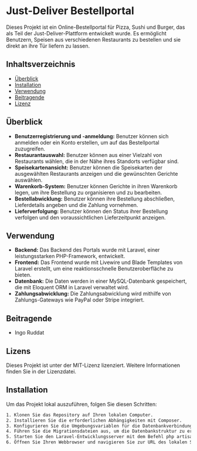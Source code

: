 # Just-Deliver Bestellportal

Dieses Projekt ist ein Online-Bestellportal für Pizza, Sushi und Burger, das als Teil der Just-Deliver-Plattform entwickelt wurde. Es ermöglicht Benutzern, Speisen aus verschiedenen Restaurants zu bestellen und sie direkt an ihre Tür liefern zu lassen.

## Inhaltsverzeichnis

- [Überblick](#überblick)
- [Installation](#installation)
- [Verwendung](#verwendung)
- [Beitragende](#beitragende)
- [Lizenz](#lizenz)

## Überblick

- <strong>Benutzerregistrierung und -anmeldung:</strong> Benutzer können sich anmelden oder ein Konto erstellen, um auf das Bestellportal zuzugreifen.
- <strong>Restaurantauswahl:</strong> Benutzer können aus einer Vielzahl von Restaurants wählen, die in der Nähe ihres Standorts verfügbar sind.
- <strong>Speisekartenansicht:</strong> Benutzer können die Speisekarten der ausgewählten Restaurants anzeigen und die gewünschten Gerichte auswählen.
- <strong>Warenkorb-System:</strong> Benutzer können Gerichte in ihren Warenkorb legen, um ihre Bestellung zu organisieren und zu bearbeiten.
- <strong>Bestellabwicklung:</strong> Benutzer können ihre Bestellung abschließen, Lieferdetails angeben und die Zahlung vornehmen.
- <strong>Lieferverfolgung:</strong> Benutzer können den Status ihrer Bestellung verfolgen und den voraussichtlichen Lieferzeitpunkt anzeigen.

## Verwendung

- <strong>Backend:</strong> Das Backend des Portals wurde mit Laravel, einer leistungsstarken PHP-Framework, entwickelt.
- <strong>Frontend:</strong> Das Frontend wurde mit Livewire und Blade Templates von Laravel erstellt, um eine reaktionsschnelle Benutzeroberfläche zu bieten.
- <strong>Datenbank:</strong> Die Daten werden in einer MySQL-Datenbank gespeichert, die mit Eloquent ORM in Laravel verwaltet wird.
- <strong>Zahlungsabwicklung:</strong> Die Zahlungsabwicklung wird mithilfe von Zahlungs-Gateways wie PayPal oder Stripe integriert.

## Beitragende

- Ingo Ruddat

## Lizens

Dieses Projekt ist unter der MIT-Lizenz lizenziert. Weitere Informationen finden Sie in der Lizenzdatei.

## Installation

</strong>Um das Projekt lokal auszuführen, folgen Sie diesen Schritten:</strong>

```bash
1. Klonen Sie das Repository auf Ihren lokalen Computer.
2. Installieren Sie die erforderlichen Abhängigkeiten mit Composer.
3. Konfigurieren Sie die Umgebungsvariablen für die Datenbankverbindung und andere erforderliche Einstellungen.
4. Führen Sie die Migrationsdateien aus, um die Datenbankstruktur zu erstellen.
5. Starten Sie den Laravel-Entwicklungsserver mit dem Befehl php artisan serve.
6. Öffnen Sie Ihren Webbrowser und navigieren Sie zur URL des lokalen Servers, um auf das Bestellportal zuzugreifen

